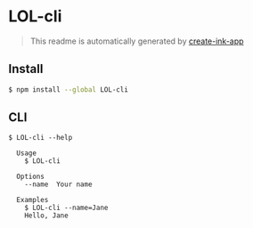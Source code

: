 # LOL-cli

> This readme is automatically generated by [create-ink-app](https://github.com/vadimdemedes/create-ink-app)

## Install

```bash
$ npm install --global LOL-cli
```

## CLI

```
$ LOL-cli --help

  Usage
    $ LOL-cli

  Options
    --name  Your name

  Examples
    $ LOL-cli --name=Jane
    Hello, Jane
```
